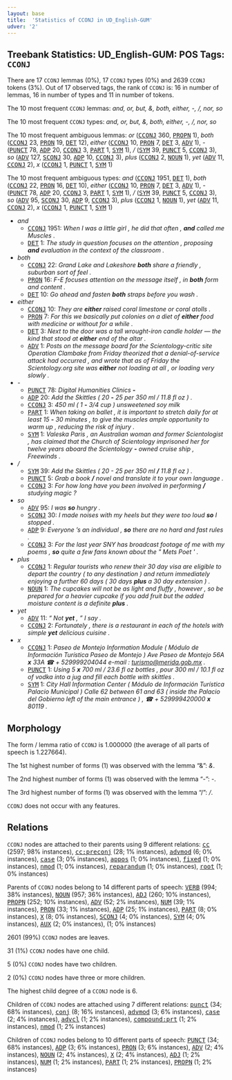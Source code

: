 ```yaml
---
layout: base
title:  'Statistics of CCONJ in UD_English-GUM'
udver: '2'
---
```


## Treebank Statistics: UD_English-GUM: POS Tags: `CCONJ`

There are 17 `CCONJ` lemmas (0%), 17 `CCONJ` types (0%) and 2639 `CCONJ` tokens (3%).
Out of 17 observed tags, the rank of `CCONJ` is: 16 in number of lemmas, 16 in number of types and 11 in number of tokens.

The 10 most frequent `CCONJ` lemmas: <em>and, or, but, &, both, either, -, /, nor, so</em>

The 10 most frequent `CCONJ` types:  <em>and, or, but, &, both, either, -, /, nor, so</em>

The 10 most frequent ambiguous lemmas: <em>or</em> (<tt><a href="en_gum-pos-CCONJ.html">CCONJ</a></tt> 360, <tt><a href="en_gum-pos-PROPN.html">PROPN</a></tt> 1), <em>both</em> (<tt><a href="en_gum-pos-CCONJ.html">CCONJ</a></tt> 23, <tt><a href="en_gum-pos-PRON.html">PRON</a></tt> 19, <tt><a href="en_gum-pos-DET.html">DET</a></tt> 12), <em>either</em> (<tt><a href="en_gum-pos-CCONJ.html">CCONJ</a></tt> 10, <tt><a href="en_gum-pos-PRON.html">PRON</a></tt> 7, <tt><a href="en_gum-pos-DET.html">DET</a></tt> 3, <tt><a href="en_gum-pos-ADV.html">ADV</a></tt> 1), <em>-</em> (<tt><a href="en_gum-pos-PUNCT.html">PUNCT</a></tt> 78, <tt><a href="en_gum-pos-ADP.html">ADP</a></tt> 20, <tt><a href="en_gum-pos-CCONJ.html">CCONJ</a></tt> 3, <tt><a href="en_gum-pos-PART.html">PART</a></tt> 1, <tt><a href="en_gum-pos-SYM.html">SYM</a></tt> 1), <em>/</em> (<tt><a href="en_gum-pos-SYM.html">SYM</a></tt> 39, <tt><a href="en_gum-pos-PUNCT.html">PUNCT</a></tt> 5, <tt><a href="en_gum-pos-CCONJ.html">CCONJ</a></tt> 3), <em>so</em> (<tt><a href="en_gum-pos-ADV.html">ADV</a></tt> 127, <tt><a href="en_gum-pos-SCONJ.html">SCONJ</a></tt> 30, <tt><a href="en_gum-pos-ADP.html">ADP</a></tt> 10, <tt><a href="en_gum-pos-CCONJ.html">CCONJ</a></tt> 3), <em>plus</em> (<tt><a href="en_gum-pos-CCONJ.html">CCONJ</a></tt> 2, <tt><a href="en_gum-pos-NOUN.html">NOUN</a></tt> 1), <em>yet</em> (<tt><a href="en_gum-pos-ADV.html">ADV</a></tt> 11, <tt><a href="en_gum-pos-CCONJ.html">CCONJ</a></tt> 2), <em>x</em> (<tt><a href="en_gum-pos-CCONJ.html">CCONJ</a></tt> 1, <tt><a href="en_gum-pos-PUNCT.html">PUNCT</a></tt> 1, <tt><a href="en_gum-pos-SYM.html">SYM</a></tt> 1)

The 10 most frequent ambiguous types:  <em>and</em> (<tt><a href="en_gum-pos-CCONJ.html">CCONJ</a></tt> 1951, <tt><a href="en_gum-pos-DET.html">DET</a></tt> 1), <em>both</em> (<tt><a href="en_gum-pos-CCONJ.html">CCONJ</a></tt> 22, <tt><a href="en_gum-pos-PRON.html">PRON</a></tt> 16, <tt><a href="en_gum-pos-DET.html">DET</a></tt> 10), <em>either</em> (<tt><a href="en_gum-pos-CCONJ.html">CCONJ</a></tt> 10, <tt><a href="en_gum-pos-PRON.html">PRON</a></tt> 7, <tt><a href="en_gum-pos-DET.html">DET</a></tt> 3, <tt><a href="en_gum-pos-ADV.html">ADV</a></tt> 1), <em>-</em> (<tt><a href="en_gum-pos-PUNCT.html">PUNCT</a></tt> 78, <tt><a href="en_gum-pos-ADP.html">ADP</a></tt> 20, <tt><a href="en_gum-pos-CCONJ.html">CCONJ</a></tt> 3, <tt><a href="en_gum-pos-PART.html">PART</a></tt> 1, <tt><a href="en_gum-pos-SYM.html">SYM</a></tt> 1), <em>/</em> (<tt><a href="en_gum-pos-SYM.html">SYM</a></tt> 39, <tt><a href="en_gum-pos-PUNCT.html">PUNCT</a></tt> 5, <tt><a href="en_gum-pos-CCONJ.html">CCONJ</a></tt> 3), <em>so</em> (<tt><a href="en_gum-pos-ADV.html">ADV</a></tt> 95, <tt><a href="en_gum-pos-SCONJ.html">SCONJ</a></tt> 30, <tt><a href="en_gum-pos-ADP.html">ADP</a></tt> 9, <tt><a href="en_gum-pos-CCONJ.html">CCONJ</a></tt> 3), <em>plus</em> (<tt><a href="en_gum-pos-CCONJ.html">CCONJ</a></tt> 1, <tt><a href="en_gum-pos-NOUN.html">NOUN</a></tt> 1), <em>yet</em> (<tt><a href="en_gum-pos-ADV.html">ADV</a></tt> 11, <tt><a href="en_gum-pos-CCONJ.html">CCONJ</a></tt> 2), <em>x</em> (<tt><a href="en_gum-pos-CCONJ.html">CCONJ</a></tt> 1, <tt><a href="en_gum-pos-PUNCT.html">PUNCT</a></tt> 1, <tt><a href="en_gum-pos-SYM.html">SYM</a></tt> 1)


* <em>and</em>
  * <tt><a href="en_gum-pos-CCONJ.html">CCONJ</a></tt> 1951: <em>When I was a little girl , he did that often , <b>and</b> called me Muscles .</em>
  * <tt><a href="en_gum-pos-DET.html">DET</a></tt> 1: <em>The study in question focuses on the attention , proposing <b>and</b> evaluation in the context of the classroom .</em>
* <em>both</em>
  * <tt><a href="en_gum-pos-CCONJ.html">CCONJ</a></tt> 22: <em>Grand Lake and Lakeshore <b>both</b> share a friendly , suburban sort of feel .</em>
  * <tt><a href="en_gum-pos-PRON.html">PRON</a></tt> 16: <em>F-E focuses attention on the message itself , in <b>both</b> form and content .</em>
  * <tt><a href="en_gum-pos-DET.html">DET</a></tt> 10: <em>Go ahead and fasten <b>both</b> straps before you wash .</em>
* <em>either</em>
  * <tt><a href="en_gum-pos-CCONJ.html">CCONJ</a></tt> 10: <em>They are <b>either</b> raised coral limestone or coral atolls .</em>
  * <tt><a href="en_gum-pos-PRON.html">PRON</a></tt> 7: <em>For this we basically put colonies on a diet of <b>either</b> food with medicine or without for a while .</em>
  * <tt><a href="en_gum-pos-DET.html">DET</a></tt> 3: <em>Next to the door was a tall wrought-iron candle holder — the kind that stood at <b>either</b> end of the altar .</em>
  * <tt><a href="en_gum-pos-ADV.html">ADV</a></tt> 1: <em>Posts on the message board for the Scientology-critic site Operation Clambake from Friday theorized that a denial-of-service attack had occurred , and wrote that as of Friday the Scientology.org site was <b>either</b> not loading at all , or loading very slowly .</em>
* <em>-</em>
  * <tt><a href="en_gum-pos-PUNCT.html">PUNCT</a></tt> 78: <em>Digital Humanities Clinics <b>-</b></em>
  * <tt><a href="en_gum-pos-ADP.html">ADP</a></tt> 20: <em>Add the Skittles ( 20 <b>-</b> 25 per 350 ml / 11.8 fl oz ) .</em>
  * <tt><a href="en_gum-pos-CCONJ.html">CCONJ</a></tt> 3: <em>450 ml ( 1 <b>-</b> 3/4 cup ) unsweetened soy milk</em>
  * <tt><a href="en_gum-pos-PART.html">PART</a></tt> 1: <em>When taking on ballet , it is important to stretch daily for at least 15 <b>-</b> 30 minutes , to give the muscles ample opportunity to warm up , reducing the risk of injury .</em>
  * <tt><a href="en_gum-pos-SYM.html">SYM</a></tt> 1: <em>Valeska Paris , an Australian woman and former Scientologist , has claimed that the Church of Scientology imprisoned her for twelve years aboard the Scientology <b>-</b> owned cruise ship , Freewinds .</em>
* <em>/</em>
  * <tt><a href="en_gum-pos-SYM.html">SYM</a></tt> 39: <em>Add the Skittles ( 20 - 25 per 350 ml <b>/</b> 11.8 fl oz ) .</em>
  * <tt><a href="en_gum-pos-PUNCT.html">PUNCT</a></tt> 5: <em>Grab a book <b>/</b> novel and translate it to your own language .</em>
  * <tt><a href="en_gum-pos-CCONJ.html">CCONJ</a></tt> 3: <em>For how long have you been involved in performing <b>/</b> studying magic ?</em>
* <em>so</em>
  * <tt><a href="en_gum-pos-ADV.html">ADV</a></tt> 95: <em>I was <b>so</b> hungry .</em>
  * <tt><a href="en_gum-pos-SCONJ.html">SCONJ</a></tt> 30: <em>I made noises with my heels but they were too loud <b>so</b> I stopped .</em>
  * <tt><a href="en_gum-pos-ADP.html">ADP</a></tt> 9: <em>Everyone ’s an individual , <b>so</b> there are no hard and fast rules .</em>
  * <tt><a href="en_gum-pos-CCONJ.html">CCONJ</a></tt> 3: <em>For the last year SNY has broadcast footage of me with my poems , <b>so</b> quite a few fans known about the " Mets Poet ' .</em>
* <em>plus</em>
  * <tt><a href="en_gum-pos-CCONJ.html">CCONJ</a></tt> 1: <em>Regular tourists who renew their 30 day visa are eligible to depart the country ( to any destination ) and return immediately enjoying a further 60 days ( 30 days <b>plus</b> a 30 day extension ) .</em>
  * <tt><a href="en_gum-pos-NOUN.html">NOUN</a></tt> 1: <em>The cupcakes will not be as light and fluffy , however , so be prepared for a heavier cupcake if you add fruit but the added moisture content is a definite <b>plus</b> .</em>
* <em>yet</em>
  * <tt><a href="en_gum-pos-ADV.html">ADV</a></tt> 11: <em>“ Not <b>yet</b> , ” I say .</em>
  * <tt><a href="en_gum-pos-CCONJ.html">CCONJ</a></tt> 2: <em>Fortunately , there is a restaurant in each of the hotels with simple <b>yet</b> delicious cuisine .</em>
* <em>x</em>
  * <tt><a href="en_gum-pos-CCONJ.html">CCONJ</a></tt> 1: <em>Paseo de Montejo Information Module ( Módulo de Información Turística Paseo de Montejo ) Ave Paseo de Montejo 56A <b>x</b> 33A ☎ + 529999204044 e-mail : turismo@merida.gob.mx .</em>
  * <tt><a href="en_gum-pos-PUNCT.html">PUNCT</a></tt> 1: <em>Using 5 <b>x</b> 700 ml / 23.6 fl oz bottles , pour 300 ml / 10.1 fl oz of vodka into a jug and fill each bottle with skittles .</em>
  * <tt><a href="en_gum-pos-SYM.html">SYM</a></tt> 1: <em>City Hall Information Center ( Módulo de Información Turística Palacio Municipal ) Calle 62 between 61 and 63 ( inside the Palacio del Gobierno left of the main entrance ) , ☎ + 529999420000 <b>x</b> 80119 .</em>

## Morphology

The form / lemma ratio of `CCONJ` is 1.000000 (the average of all parts of speech is 1.227664).

The 1st highest number of forms (1) was observed with the lemma “&”: <em>&</em>.

The 2nd highest number of forms (1) was observed with the lemma “-”: <em>-</em>.

The 3rd highest number of forms (1) was observed with the lemma “/”: <em>/</em>.

`CCONJ` does not occur with any features.


## Relations

`CCONJ` nodes are attached to their parents using 9 different relations: <tt><a href="en_gum-dep-cc.html">cc</a></tt> (2597; 98% instances), <tt><a href="en_gum-dep-cc-preconj.html">cc:preconj</a></tt> (28; 1% instances), <tt><a href="en_gum-dep-advmod.html">advmod</a></tt> (6; 0% instances), <tt><a href="en_gum-dep-case.html">case</a></tt> (3; 0% instances), <tt><a href="en_gum-dep-appos.html">appos</a></tt> (1; 0% instances), <tt><a href="en_gum-dep-fixed.html">fixed</a></tt> (1; 0% instances), <tt><a href="en_gum-dep-nmod.html">nmod</a></tt> (1; 0% instances), <tt><a href="en_gum-dep-reparandum.html">reparandum</a></tt> (1; 0% instances), <tt><a href="en_gum-dep-root.html">root</a></tt> (1; 0% instances)

Parents of `CCONJ` nodes belong to 14 different parts of speech: <tt><a href="en_gum-pos-VERB.html">VERB</a></tt> (994; 38% instances), <tt><a href="en_gum-pos-NOUN.html">NOUN</a></tt> (957; 36% instances), <tt><a href="en_gum-pos-ADJ.html">ADJ</a></tt> (260; 10% instances), <tt><a href="en_gum-pos-PROPN.html">PROPN</a></tt> (252; 10% instances), <tt><a href="en_gum-pos-ADV.html">ADV</a></tt> (52; 2% instances), <tt><a href="en_gum-pos-NUM.html">NUM</a></tt> (39; 1% instances), <tt><a href="en_gum-pos-PRON.html">PRON</a></tt> (33; 1% instances), <tt><a href="en_gum-pos-ADP.html">ADP</a></tt> (25; 1% instances), <tt><a href="en_gum-pos-PART.html">PART</a></tt> (8; 0% instances), <tt><a href="en_gum-pos-X.html">X</a></tt> (8; 0% instances), <tt><a href="en_gum-pos-SCONJ.html">SCONJ</a></tt> (4; 0% instances), <tt><a href="en_gum-pos-SYM.html">SYM</a></tt> (4; 0% instances), <tt><a href="en_gum-pos-AUX.html">AUX</a></tt> (2; 0% instances),  (1; 0% instances)

2601 (99%) `CCONJ` nodes are leaves.

31 (1%) `CCONJ` nodes have one child.

5 (0%) `CCONJ` nodes have two children.

2 (0%) `CCONJ` nodes have three or more children.

The highest child degree of a `CCONJ` node is 6.

Children of `CCONJ` nodes are attached using 7 different relations: <tt><a href="en_gum-dep-punct.html">punct</a></tt> (34; 68% instances), <tt><a href="en_gum-dep-conj.html">conj</a></tt> (8; 16% instances), <tt><a href="en_gum-dep-advmod.html">advmod</a></tt> (3; 6% instances), <tt><a href="en_gum-dep-case.html">case</a></tt> (2; 4% instances), <tt><a href="en_gum-dep-advcl.html">advcl</a></tt> (1; 2% instances), <tt><a href="en_gum-dep-compound-prt.html">compound:prt</a></tt> (1; 2% instances), <tt><a href="en_gum-dep-nmod.html">nmod</a></tt> (1; 2% instances)

Children of `CCONJ` nodes belong to 10 different parts of speech: <tt><a href="en_gum-pos-PUNCT.html">PUNCT</a></tt> (34; 68% instances), <tt><a href="en_gum-pos-ADP.html">ADP</a></tt> (3; 6% instances), <tt><a href="en_gum-pos-PRON.html">PRON</a></tt> (3; 6% instances), <tt><a href="en_gum-pos-ADV.html">ADV</a></tt> (2; 4% instances), <tt><a href="en_gum-pos-NOUN.html">NOUN</a></tt> (2; 4% instances), <tt><a href="en_gum-pos-X.html">X</a></tt> (2; 4% instances), <tt><a href="en_gum-pos-ADJ.html">ADJ</a></tt> (1; 2% instances), <tt><a href="en_gum-pos-NUM.html">NUM</a></tt> (1; 2% instances), <tt><a href="en_gum-pos-PART.html">PART</a></tt> (1; 2% instances), <tt><a href="en_gum-pos-PROPN.html">PROPN</a></tt> (1; 2% instances)

